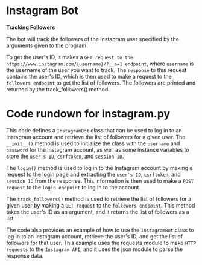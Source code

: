 # Instagram Bot

**Tracking Followers**

The bot will track the followers of the Instagram user specified by the arguments given to the program.

To get the user's ID, it makes a `GET request to the https://www.instagram.com/{username}/?__a=1 endpoint`, where `username` is the username of the user you want to track. The `response` to this request contains the user's ID, which is then used to make a request to the `followers endpoint` to get the list of followers.
The followers are printed and returned by the track_followers() method.

# Code rundown for instagram.py

This code defines a `InstagramBot` class that can be used to log in to an Instagram account and retrieve the list of followers for a given user. The `__init__()` method is used to initialize the class with the `username` and `password` for the Instagram account, as well as some instance variables to store the `user's ID`, `csrftoken`, and `session ID`.

The `login()` method is used to log in to the Instagram account by making a request to the login page and extracting the `user's ID`, `csrftoken`, and `session ID` from the response. This information is then used to make a `POST request` to the `login endpoint` to log in to the account.

The `track_followers()` method is used to retrieve the list of followers for a given user by making a `GET request` to the `followers endpoint`. This method takes the user's ID as an argument, and it returns the list of followers as a list.

The code also provides an example of how to use the `InstagramBot` class to log in to an Instagram account, retrieve the user's ID, and get the list of followers for that user. This example uses the requests module to make `HTTP requests` to the `Instagram API`, and it uses the json module to parse the response data.
